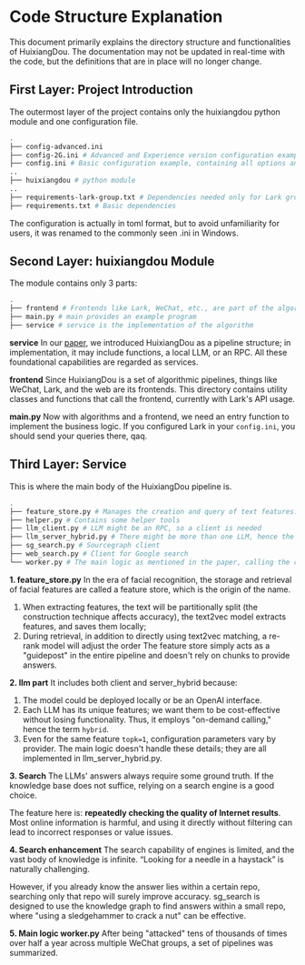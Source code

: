 # Code Structure Explanation

This document primarily explains the directory structure and functionalities of HuixiangDou. The documentation may not be updated in real-time with the code, but the definitions that are in place will no longer change.

## First Layer: Project Introduction

The outermost layer of the project contains only the huixiangdou python module and one configuration file.

```bash
.
├── config-advanced.ini
├── config-2G.ini # Advanced and Experience version configuration examples, slightly modified `config.ini`
├── config.ini # Basic configuration example, containing all options and parameters of the algorithm
..
├── huixiangdou # python module
..
├── requirements-lark-group.txt # Dependencies needed only for Lark group integration
├── requirements.txt # Basic dependencies
```

The configuration is actually in toml format, but to avoid unfamiliarity for users, it was renamed to the commonly seen .ini in Windows.

## Second Layer: huixiangdou Module

The module contains only 3 parts:

```bash
.
├── frontend # Frontends like Lark, WeChat, etc., are part of the algorithm
├── main.py # main provides an example program
├── service # service is the implementation of the algorithm
```

**service** In our [paper](https://arxiv.org/abs/2401.08772), we introduced HuixiangDou as a pipeline structure; in implementation, it may include functions, a local LLM, or an RPC. All these foundational capabilities are regarded as services.

**frontend** Since HuixiangDou is a set of algorithmic pipelines, things like WeChat, Lark, and the web are its frontends. This directory contains utility classes and functions that call the frontend, currently with Lark's API usage.

**main.py** Now with algorithms and a frontend, we need an entry function to implement the business logic. If you configured Lark in your `config.ini`, you should send your queries there, qaq.

## Third Layer: Service

This is where the main body of the HuixiangDou pipeline is.

```bash
.
├── feature_store.py # Manages the creation and query of text features. In the future, "creation" and "query" will be separated
├── helper.py # Contains some helper tools
├── llm_client.py # LLM might be an RPC, so a client is needed
├── llm_server_hybrid.py # There might be more than one LLM, hence the name hybrid
├── sg_search.py # Sourcegraph client
├── web_search.py # Client for Google search
└── worker.py # The main logic as mentioned in the paper, calling the components above
```

**1. feature_store.py** In the era of facial recognition, the storage and retrieval of facial features are called a feature store, which is the origin of the name.

1. When extracting features, the text will be partitionally split (the construction technique affects accuracy), the text2vec model extracts features, and saves them locally;
2. During retrieval, in addition to directly using text2vec matching, a re-rank model will adjust the order
   The feature store simply acts as a "guidepost" in the entire pipeline and doesn't rely on chunks to provide answers.

**2. llm part** It includes both client and server_hybrid because:

1. The model could be deployed locally or be an OpenAI interface.
2. Each LLM has its unique features; we want them to be cost-effective without losing functionality. Thus, it employs "on-demand calling," hence the term `hybrid`.
3. Even for the same feature `topk=1`, configuration parameters vary by provider. The main logic doesn't handle these details; they are all implemented in llm_server_hybrid.py.

**3. Search** The LLMs' answers always require some ground truth. If the knowledge base does not suffice, relying on a search engine is a good choice.

The feature here is: **repeatedly checking the quality of Internet results**. Most online information is harmful, and using it directly without filtering can lead to incorrect responses or value issues.

**4. Search enhancement** The search capability of engines is limited, and the vast body of knowledge is infinite. “Looking for a needle in a haystack” is naturally challenging.

However, if you already know the answer lies within a certain repo, searching only that repo will surely improve accuracy. sg_search is designed to use the knowledge graph to find answers within a small repo, where "using a sledgehammer to crack a nut" can be effective.

**5. Main logic worker.py** After being "attacked" tens of thousands of times over half a year across multiple WeChat groups, a set of pipelines was summarized.
